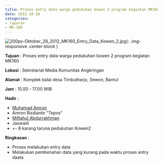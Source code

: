 ```yaml
---
title: Proses entry data warga pedukuhan kowen 2 program kegiatan MK160
date: 2012-10-28
categories:
- laporan
- MK-160
---
```


![200px-Oktober_28_2012_MK160_Entry_Data_Kowen_2.jpg](/uploads/200px-Oktober_28_2012_MK160_Entry_Data_Kowen_2.jpg){: .img-responsive .center-block }

**Tujuan** : Proses entry data warga pedukuhan kowen 2 program kegiatan MK160

**Lokasi** : Sekretariat Media Komunitas Angkringan 

**Alamat** : Komplek balai desa Timbulharjo, Sewon, Bantul 

**Jam** : 15.00 - 17.00 WIB 

**Hadir** : 
* [Muhamad Amrun](http://wiki.ciptamedia.org/wiki/Muhamad_Amrun)
* Amron Risdianto "Tepos"
* [Miftahul Abdurrakhman](http://wiki.ciptamedia.org/wiki/Miftahul_Abdurrakhman)
* Jaswadi
* +- 8 karang taruna pedukuhan Kowen2

**Ringkasan** : 
* Proses melakukan entry data
* Melakukan pembenahan data yang kurang pada waktu proses entry daata
